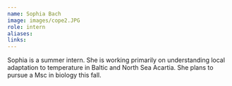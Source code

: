 ```yaml
---
name: Sophia Bach
image: images/cope2.JPG
role: intern
aliases:
links:
---
```


Sophia is a summer intern. She is working primarily on understanding local adaptation to temperature in Baltic and North Sea Acartia. She plans to pursue a Msc in biology this fall.
